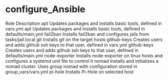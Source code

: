 # configure_Ansible
Role	          Description
apt	Updates packages and installs basic tools, defined in vars.yml
apt	Updates packages and installs basic tools, defined in defaults/main.yml
fail2ban	Installs fail2ban and configures jails from tasks/jail.local
git	Installs git on the target hosts
github-keys	Creates users and adds github ssh keys to that user, defined in vars.yml
github-keys	Creates users and adds github ssh keys to that user, defined in defaults/main.yml
node-exporter	Installs node-exporter on linux hosts and configures a systemd unit file to control it
nomad	Installs and initializes a nomad cluster. Uses group nomad with configuration stored in group_vars/vars.yml
pi-hole	Installs Pi-Hole on selected host
